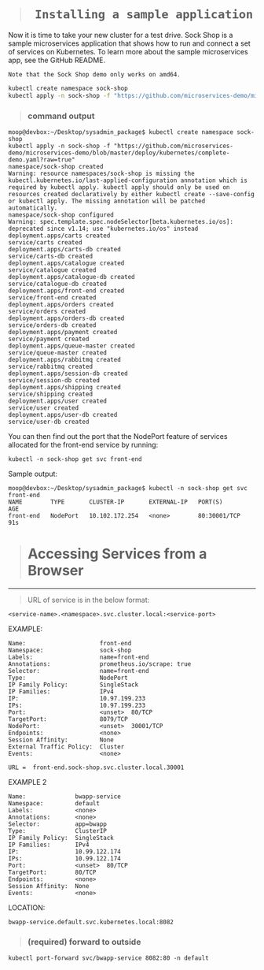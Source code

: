> # ` Installing a sample application`

Now it is time to take your new cluster for a test drive. Sock Shop is a sample microservices application that shows how to run and connect a set of services on Kubernetes. To learn more about the sample microservices app, see the GitHub README.

`Note that the Sock Shop demo only works on amd64.`

```bash
kubectl create namespace sock-shop
kubectl apply -n sock-shop -f "https://github.com/microservices-demo/microservices-demo/blob/master/deploy/kubernetes/complete-demo.yaml?raw=true"
```
> ### command output

    moop@devbox:~/Desktop/sysadmin_package$ kubectl create namespace sock-shop
    kubectl apply -n sock-shop -f "https://github.com/microservices-demo/microservices-demo/blob/master/deploy/kubernetes/complete-demo.yaml?raw=true"
    namespace/sock-shop created
    Warning: resource namespaces/sock-shop is missing the kubectl.kubernetes.io/last-applied-configuration annotation which is required by kubectl apply. kubectl apply should only be used on resources created declaratively by either kubectl create --save-config or kubectl apply. The missing annotation will be patched automatically.
    namespace/sock-shop configured
    Warning: spec.template.spec.nodeSelector[beta.kubernetes.io/os]: deprecated since v1.14; use "kubernetes.io/os" instead
    deployment.apps/carts created
    service/carts created
    deployment.apps/carts-db created
    service/carts-db created
    deployment.apps/catalogue created
    service/catalogue created
    deployment.apps/catalogue-db created
    service/catalogue-db created
    deployment.apps/front-end created
    service/front-end created
    deployment.apps/orders created
    service/orders created
    deployment.apps/orders-db created
    service/orders-db created
    deployment.apps/payment created
    service/payment created
    deployment.apps/queue-master created
    service/queue-master created
    deployment.apps/rabbitmq created
    service/rabbitmq created
    deployment.apps/session-db created
    service/session-db created
    deployment.apps/shipping created
    service/shipping created
    deployment.apps/user created
    service/user created
    deployment.apps/user-db created
    service/user-db created

You can then find out the port that the NodePort feature of services allocated for the front-end service by running:

    kubectl -n sock-shop get svc front-end

Sample output:

    moop@devbox:~/Desktop/sysadmin_package$ kubectl -n sock-shop get svc front-end
    NAME        TYPE       CLUSTER-IP       EXTERNAL-IP   PORT(S)        AGE
    front-end   NodePort   10.102.172.254   <none>        80:30001/TCP   91s

> # Accessing Services from a Browser
---
> URL of service is in the below format:

    <service-name>.<namespace>.svc.cluster.local:<service-port>

EXAMPLE:

    Name:                     front-end
    Namespace:                sock-shop
    Labels:                   name=front-end
    Annotations:              prometheus.io/scrape: true
    Selector:                 name=front-end
    Type:                     NodePort
    IP Family Policy:         SingleStack
    IP Families:              IPv4
    IP:                       10.97.199.233
    IPs:                      10.97.199.233
    Port:                     <unset>  80/TCP
    TargetPort:               8079/TCP
    NodePort:                 <unset>  30001/TCP
    Endpoints:                <none>
    Session Affinity:         None
    External Traffic Policy:  Cluster
    Events:                   <none>

    URL =  front-end.sock-shop.svc.cluster.local.30001

EXAMPLE 2

    Name:              bwapp-service
    Namespace:         default
    Labels:            <none>
    Annotations:       <none>
    Selector:          app=bwapp
    Type:              ClusterIP
    IP Family Policy:  SingleStack
    IP Families:       IPv4
    IP:                10.99.122.174
    IPs:               10.99.122.174
    Port:              <unset>  80/TCP
    TargetPort:        80/TCP
    Endpoints:         <none>
    Session Affinity:  None
    Events:            <none>

LOCATION:

    bwapp-service.default.svc.kubernetes.local:8082

> ### (required) forward to outside

    kubectl port-forward svc/bwapp-service 8082:80 -n default
